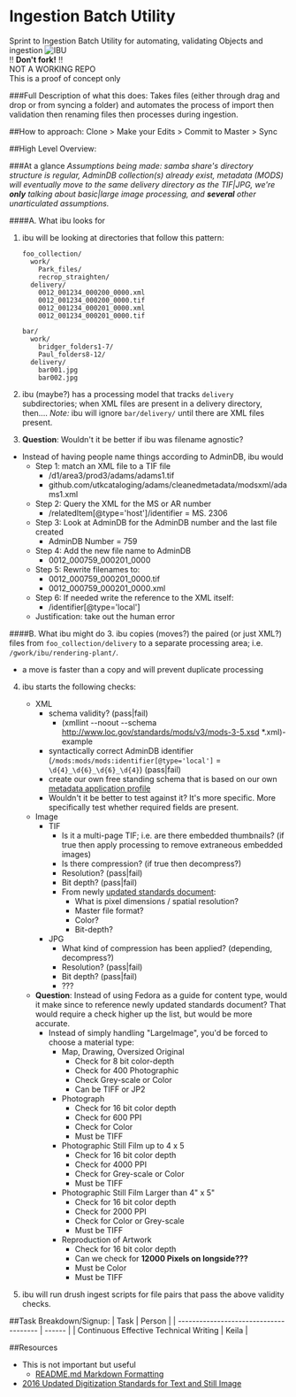 # Ingestion Batch Utility
Sprint to Ingestion Batch Utility for automating, validating Objects and ingestion
![IBU](http://i.imgur.com/wTI6m0G.png)
<br/>:bangbang: **Don't fork!** :bangbang:<br/>
NOT A WORKING REPO<br/>
This is a proof of concept only

###Full Description of what this does:
  Takes files (either through drag and drop or from syncing a folder) and automates the process
  of import then validation then renaming files then processes during ingestion.

##How to approach:
Clone > Make your Edits > Commit to Master > Sync


##High Level Overview:

###At a glance
*Assumptions being made: samba share's directory structure is regular, AdminDB collection(s) already exist, metadata (MODS) will eventually move to the same delivery directory as the TIF|JPG, we're __only__ talking about basic|large image processing, and __several__ other unarticulated assumptions.*

####A. What ibu looks for

1. ibu will be looking at directories that follow this pattern:

	```shell
	foo_collection/
	  work/
		Park_files/
		recrop_straighten/
	  delivery/
		0012_001234_000200_0000.xml
		0012_001234_000200_0000.tif
		0012_001234_000201_0000.xml
		0012_001234_000201_0000.tif

	bar/
	  work/
		bridger_folders1-7/
		Paul_folders8-12/
	  delivery/
		bar001.jpg
		bar002.jpg
	```

2. ibu (maybe?) has a processing model that tracks `delivery` subdirectories; when XML files are present in a delivery directory, then.... *Note:* ibu will ignore `bar/delivery/` until there are XML files present.
3. **Question**: Wouldn't it be better if ibu was filename agnostic?
  * Instead of having people name things according to AdminDB, ibu would
    * Step 1: match an XML file to a TIF file
      * /d1/area3/prod3/adams/adams1.tif
      * github.com/utkcataloging/adams/cleanedmetadata/modsxml/adams1.xml
    * Step 2: Query the XML for the MS or AR number
        * /relatedItem[@type='host']/identifier = MS. 2306
    * Step 3: Look at AdminDB for the AdminDB number and the last file created
        * AdminDB Number = 759
    * Step 4: Add the new file name to AdminDB
        * 0012_000759_000201_0000
    * Step 5: Rewrite filenames to:
        * 0012_000759_000201_0000.tif
        * 0012_000759_000201_0000.xml
    * Step 6: If needed write the reference to the XML itself:
        * /identifier[@type='local']
    * Justification:  take out the human error

####B. What ibu might do
3. ibu copies (moves?) the paired (or just XML?) files from `foo_collection/delivery` to a separate processing area; i.e. `/gwork/ibu/rendering-plant/`.
  * a move is faster than a copy and will prevent duplicate processing

4. ibu starts the following checks:
	* XML
		* schema validity? (pass|fail)
		  * (xmllint --noout --schema http://www.loc.gov/standards/mods/v3/mods-3-5.xsd *.xml)-example
		* syntactically correct AdminDB identifier (`/mods:mods/mods:identifier[@type='local']` = `\d{4}_\d{6}_\d{6}_\d{4}`) (pass|fail)
		* create our own free standing schema that is based on our own [metadata application profile](https://wiki.lib.utk.edu/display/DLP/UTK+Data+Dictionary)
      * Wouldn't it be better to test against it?  It's more specific.  More specifically test whether required fields are present.
	* Image
		* TIF
			* Is it a multi-page TIF; i.e. are there embedded thumbnails? (if true then apply processing to remove extraneous embedded images)
			* Is there compression? (if true then decompress?)
			* Resolution? (pass|fail)
			* Bit depth? (pass|fail)
			* From newly [updated standards document](https://wiki.lib.utk.edu/pages/viewpage.action?pageId=11927581):
				* What is pixel dimensions / spatial resolution?
				* Master file format?
				* Color?
				* Bit-depth?
		* JPG
			* What kind of compression has been applied? (depending, decompress?)
			* Resolution? (pass|fail)
			* Bit depth? (pass|fail)
			* ???
    * **Question**: Instead of using Fedora as a guide for content type, would it make since to reference newly updated standards document? That would require a check higher up the list, but would be more accurate.
      * Instead of simply handling "LargeImage", you'd be forced to choose a material type:
        * Map, Drawing, Oversized Original
          * Check for 8 bit color-depth
          * Check for 400 Photographic
          * Check Grey-scale or Color
          * Can be TIFF or JP2
        * Photograph
          * Check for 16 bit color depth
          * Check for 600 PPI
          * Check for Color
          * Must be TIFF
        * Photographic Still Film up to 4 x 5
          * Check for 16 bit color depth
          * Check for 4000 PPI
          * Check for Grey-scale or Color
          * Must be TIFF
        * Photographic Still Film Larger than 4" x 5"
          * Check for 16 bit color depth
          * Check for 2000 PPI
          * Check for Color or Grey-scale
          * Must be TIFF
        * Reproduction of Artwork
          * Check for 16 bit color depth
          * Can we check for **12000 Pixels on longside???**
          * Must be Color
          * Must be TIFF

5. ibu will run drush ingest scripts for file pairs that pass the above validity checks.

##Task Breakdown/Signup:
| Task                                   | Person |
| -------------------------------------- | ------ |
| Continuous Effective Technical Writing | Keila  |


##Resources
* This is not important but useful
	* [README.md Markdown Formatting](https://guides.github.com/features/mastering-markdown/)
* [2016 Updated Digitization Standards for Text and Still Image](https://wiki.lib.utk.edu/pages/viewpage.action?pageId=11927581)
